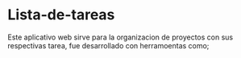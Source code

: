 # Lista-de-tareas
Este aplicativo web sirve para la organizacion de proyectos con sus respectivas tarea, fue desarrollado con herramoentas como;
